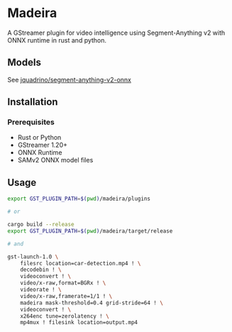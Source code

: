 Madeira 
======

A GStreamer plugin for video intelligence using Segment-Anything v2 with ONNX runtime in rust and python.


## Models

See [jquadrino/segment-anything-v2-onnx](https://huggingface.co/jquadrino/segment-anything-v2-onnx)


## Installation

### Prerequisites

- Rust or Python
- GStreamer 1.20+
- ONNX Runtime
- SAMv2 ONNX model files


## Usage


```bash
export GST_PLUGIN_PATH=$(pwd)/madeira/plugins

# or

cargo build --release
export GST_PLUGIN_PATH=$(pwd)/madeira/target/release

# and

gst-launch-1.0 \
    filesrc location=car-detection.mp4 ! \
    decodebin ! \
    videoconvert ! \
    video/x-raw,format=BGRx ! \
    videorate ! \
    video/x-raw,framerate=1/1 ! \
    madeira mask-threshold=0.4 grid-stride=64 ! \
    videoconvert ! \
    x264enc tune=zerolatency ! \
    mp4mux ! filesink location=output.mp4
```
